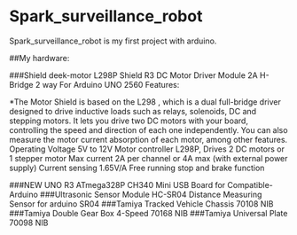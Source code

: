 # Spark_surveillance_robot
Spark_surveillance_robot is my first project with arduino.

##My hardware:

###Shield deek-motor L298P Shield R3 DC Motor Driver Module 2A H-Bridge 2 way For Arduino UNO 2560
Features:

  *The Motor Shield is based on the L298 , which is a dual full-bridge driver designed to drive inductive loads such as relays, solenoids, DC and stepping motors. It lets you drive two DC motors with your board, controlling the speed and direction of each one independently. You can also measure the motor current absorption of each motor, among other features.
Operating Voltage 5V to 12V
Motor controller L298P, Drives 2 DC motors or 1 stepper motor
Max current 2A per channel or 4A max (with external power supply)
Current sensing 1.65V/A
Free running stop and brake function

###NEW UNO R3 ATmega328P CH340 Mini USB Board for Compatible-Arduino
###Ultrasonic Sensor Module HC-SR04 Distance Measuring Sensor for arduino SR04
###Tamiya Tracked Vehicle Chassis 70108 NIB
###Tamiya Double Gear Box 4-Speed 70168 NIB
###Tamiya Universal Plate 70098 NIB
